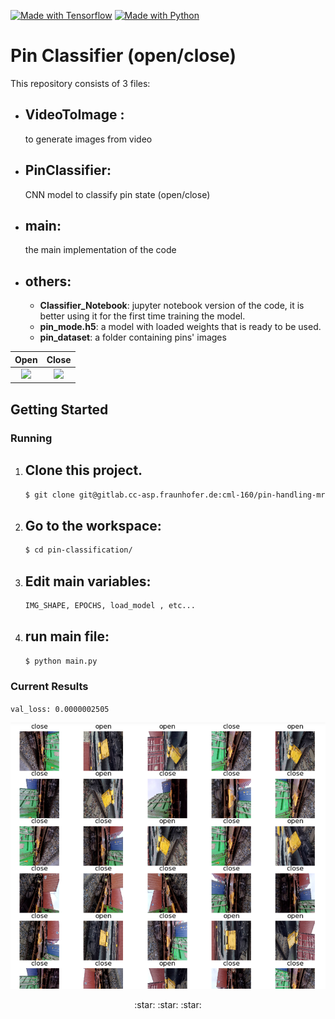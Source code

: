 [![Made with Tensorflow](https://img.shields.io/badge/Made%20with-Tensorflow-orange?style=for-the-badge&logo=tensorflow)](https://www.tensorflow.org/) 
[![Made with Python](https://img.shields.io/badge/Python-blue?style=for-the-badge&logo=python&logoColor=white)](https://www.python.org/) 

# Pin Classifier (open/close) 
This repository consists of 3 files: 
- ## **VideoToImage** : 
    to generate images from video 

- ## **PinClassifier**:  
    CNN model to classify pin state (open/close) 

- ## **main**: 
    the main implementation of the code 

- ## **others**: 
    - **Classifier_Notebook**: jupyter notebook version of the code, it is better using it for the first time training the model. 
    - **pin_mode.h5**: a model with loaded weights that is ready to be used. 
    - **pin_dataset**: a folder containing pins' images 
    
 Open             |   Close
:-------------------------:|:-------------------------:
![](pin_dataset/train/open/open_0.jpg)  |  ![](pin_dataset/train/close/close_0.jpg)

## Getting Started 

### Running ### 

1. Clone this project. 
    - 
    ~~~bash
    $ git clone git@gitlab.cc-asp.fraunhofer.de:cml-160/pin-handling-mr/pin-handling-mr_sw/computer-vision/pin-classification.git
    ~~~

2. Go to the workspace: 
    -  
    ~~~bash
    $ cd pin-classification/
    ~~~
    
3. Edit main variables: 
    -  
    ~~~bash
    IMG_SHAPE, EPOCHS, load_model , etc...
    ~~~

4. run main file: 
    -  
    ~~~bash
    $ python main.py
    ~~~

### Current Results ### 

`val_loss: 0.0000002505`

![](predictions.png)

    
<div align="center"> :star: :star: :star:  </div>
